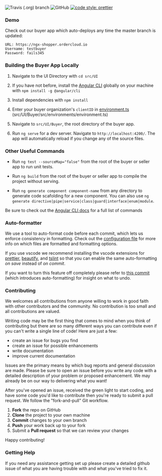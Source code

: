 ![Travis (.org) branch](https://img.shields.io/travis/ordercloud-api/ngx-shopper/master.svg?style=flat-square)
![GitHub](https://img.shields.io/github/license/mashape/apistatus.svg?style=flat-square)
[![code style: prettier](https://img.shields.io/badge/code_style-prettier-ff69b4.svg?style=flat-square)](https://github.com/prettier/prettier)

### Demo

Check out our buyer app which auto-deploys any time the master branch is updated:

```
URL: https://ngx-shopper.ordercloud.io
Username: testbuyer
Password: fails345
```

### Building the Buyer App Locally

1.  Navigate to the UI Directory with `cd src/UI`

2.  If you have not before, install the [Angular CLI](https://github.com/angular/angular-cli/wiki) globally on your machine with `npm install -g @angular/cli`

3.  Install dependencies with `npm install`

4.  Enter your buyer organization's `clientID` in [environment.ts](src/UI/Buyer/src/environments/environment.ts) (src/UI/Buyer/src/environments/environment.ts)

5.  Navigate to `src/UI/Buyer`, the root directory of the buyer app.

6.  Run `ng serve` for a dev server. Navigate to `http://localhost:4200/`. The app will automatically reload if you change any of the source files.

### Other Useful Commands

- Run `ng test --sourceMap="false"` from the root of the buyer or seller app to run unit tests.

- Run `ng build` from the root of the buyer or seller app to compile the project without serving.

- Run `ng generate component component-name` from any directory to generate code scafolding for a new component. You can also use `ng generate directive|pipe|service|class|guard|interface|enum|module`.

Be sure to check out the [Angular CLI docs](https://github.com/angular/angular-cli) for a full list of commands

### Auto-formatter

We use a tool to auto-format code before each commit, which lets us enforce consistency in formatting. Check out the [configuration file](./../lint-staged.config.js) for more info on which files are formatted and formatting options.

If you use vscode we recommend installing the vscode extensions for [prettier](https://marketplace.visualstudio.com/items?itemName=esbenp.prettier-vscode), [beautify](https://marketplace.visualstudio.com/items?itemName=HookyQR.beautify), and [tslint](https://marketplace.visualstudio.com/items?itemName=eg2.tslint) so that you can enable the same auto-formatting _on save_ instead of _on commit_.

If you want to turn this feature off completely please refer to [this commit](https://github.com/ordercloud-api/ngx-shopper/commit/af05cccbddb34e9457c04ba225cf68c074b9c5d3) (which introduces auto-formatting) for insight on what to undo.

### Contributing

We welcomes all contributions from anyone willing to work in good faith with other contributors and the community. No contribution is too small and all contributions are valued.

Writing code may be the first thing that comes to mind when you think of contributing but there are so many different ways you can contribute even if you can't write a single line of code! Here are just a few:

- create an issue for bugs you find
- create an issue for possible enhancements
- write documentation
- improve current documentation

Issues are the primary means by which bug reports and general discussion are made. Please be sure to open an issue before you write any code with a detailed description of your problem or proposed enhancement. We may already be on our way to delivering what you want!

After you've opened an issue, received the green light to start coding, and have some code you'd like to contribute then you're ready to submit a pull request. We follow the "fork-and-pull" Git workflow.

1.  **Fork** the repo on GitHub
2.  **Clone** the project to your own machine
3.  **Commit** changes to your own branch
4.  **Push** your work back up to your fork
5.  Submit a **Pull request** so that we can review your changes

Happy contributing!

### Getting Help

If you need any assistance getting set up please create a detailed github issue of what you are having trouble with and what you've tried to fix it.
